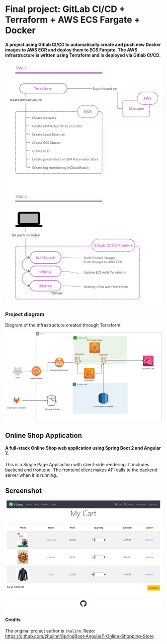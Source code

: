 # Final project: GitLab CI/CD + Terraform + AWS ECS Fargate + Docker 

#### A project using Gitlab CI/CD to automatically create and push new Docker images to AWS ECR and deploy them to ECS Fargate. The AWS infrastructure is written using Terraform and is deployed via Gitlab CI/CD.

![Steps](./tf-infra/Steps.PNG)

### Project diagram 

Diagram of the infrastructure created through Terraform:

![Diagram](./tf-infra/Diagram.png)

## Online Shop Application

#### A full-stack Online Shop web application using Spring Boot 2 and Angular 7. 
This is a Single Page Appliaction with client-side rendering. It includes backend and frontend. The frontend client makes API calls to the backend server when it is running.

## Screenshot
![](https://raw.githubusercontent.com/zhulinn/blog/hexo/source/uploads/post_pics/spring-angular/cart.png)

#### Credits
The original project author is `zhulinn`.
Repo: https://github.com/zhulinn/SpringBoot-Angular7-Online-Shopping-Store
